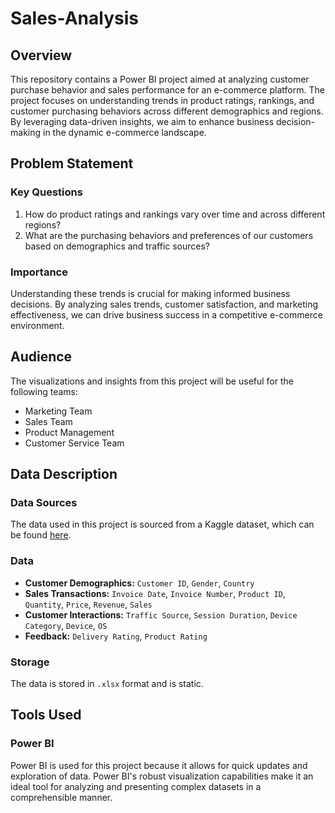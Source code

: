 # Sales-Analysis


## Overview

This repository contains a Power BI project aimed at analyzing customer purchase behavior and sales performance for an e-commerce platform. The project focuses on understanding trends in product ratings, rankings, and customer purchasing behaviors across different demographics and regions. By leveraging data-driven insights, we aim to enhance business decision-making in the dynamic e-commerce landscape.

## Problem Statement

### Key Questions
1. How do product ratings and rankings vary over time and across different regions?
2. What are the purchasing behaviors and preferences of our customers based on demographics and traffic sources?

### Importance
Understanding these trends is crucial for making informed business decisions. By analyzing sales trends, customer satisfaction, and marketing effectiveness, we can drive business success in a competitive e-commerce environment.

## Audience

The visualizations and insights from this project will be useful for the following teams:
- Marketing Team
- Sales Team
- Product Management
- Customer Service Team

## Data Description

### Data Sources
The data used in this project is sourced from a Kaggle dataset, which can be found [here](https://www.kaggle.com/datasets/virtualschool/e-commerce-dataset/data).

### Data
- **Customer Demographics:** `Customer ID`, `Gender`, `Country`
- **Sales Transactions:** `Invoice Date`, `Invoice Number`, `Product ID`, `Quantity`, `Price`, `Revenue`,  `Sales`
- **Customer Interactions:** `Traffic Source`, `Session Duration`, `Device Category`, `Device`, `OS`
- **Feedback:** `Delivery Rating`, `Product Rating`

### Storage
The data is stored in `.xlsx` format and is static.

## Tools Used

### Power BI
Power BI is used for this project because it allows for quick updates and exploration of data. Power BI's robust visualization capabilities make it an ideal tool for analyzing and presenting complex datasets in a comprehensible manner.



